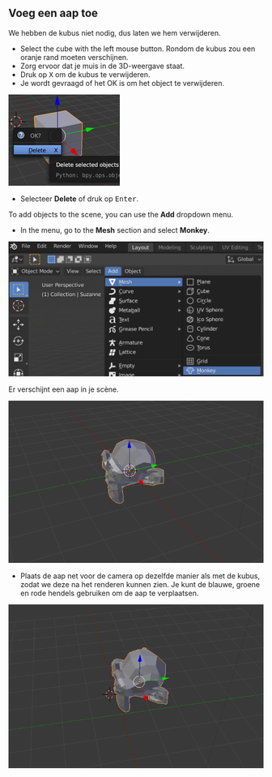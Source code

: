 ## Voeg een aap toe

We hebben de kubus niet nodig, dus laten we hem verwijderen.

+ Select the cube with the left mouse button. Rondom de kubus zou een oranje rand moeten verschijnen.
+ Zorg ervoor dat je muis in de 3D-weergave staat.
+ Druk op <kbd>X</kbd> om de kubus te verwijderen.
+ Je wordt gevraagd of het OK is om het object te verwijderen.

![Delete object](images/delete-object.png)

+ Selecteer **Delete** of druk op <kbd>Enter</kbd>.

To add objects to the scene, you can use the **Add** dropdown menu.

+ In the menu, go to the **Mesh** section and select **Monkey**.

![Select monkey](images/select-monkey.png)

Er verschijnt een aap in je scène.

![A monkey appears](images/monkey-appears.png)

+ Plaats de aap net voor de camera op dezelfde manier als met de kubus, zodat we deze na het renderen kunnen zien. Je kunt de blauwe, groene en rode hendels gebruiken om de aap te verplaatsen.

![Position the camera](images/camera-monkey.png)